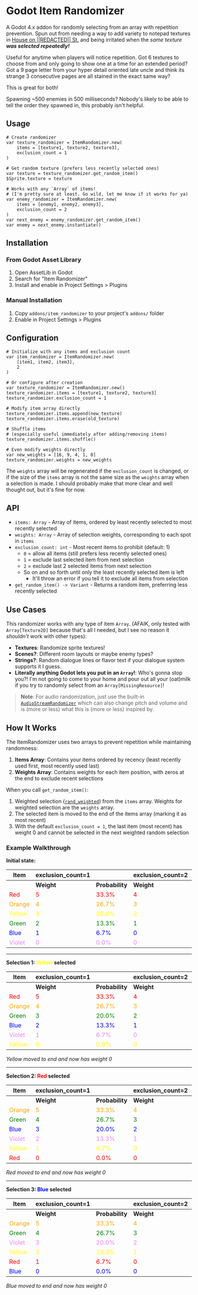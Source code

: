 # Godot Item Randomizer

A Godot 4.x addon for randomly selecting from an array with repetition prevention.
Spun out from needing a way to add variety to notepad textures in [House on ||REDACTED|| St.](https://github.com/matthew-cavener/house-on-redacted-st)
and being irritated when the _same texture **was selected repeatedly!**_

Useful for anytime when players will notice repetition. Got 6 textures to choose from and only going to show one at a time for an extended period?
Got a 9 page letter from your hyper detail oriented late uncle and think its strange 3 consecutive pages are all stained in the exact same way?

This is great for both!

Spawning ~500 enemies in 500 milliseconds? Nobody's likely to be able to tell the order they spawned in, this probably isn't helpful.

## Usage

```gdscript
# Create randomizer
var texture_randomizer = ItemRandomizer.new(
    items = [texture1, texture2, texture3],
    exclusion_count = 1
)

# Get random texture (prefers less recently selected ones)
var texture = texture_randomizer.get_random_item()
$Sprite.texture = texture

# Works with any `Array` of items!
# (I'm pretty sure at least. Go wild, let me know if it works for ya)
var enemy_randomizer = ItemRandomizer.new(
    items = [enemy1, enemy2, enemy3],
    exclusion_count = 2
)
var next_enemy = enemy_randomizer.get_random_item()
var enemy = next_enemy.instantiate()
```

## Installation

### From Godot Asset Library

1. Open AssetLib in Godot
2. Search for "Item Randomizer"
3. Install and enable in Project Settings > Plugins

### Manual Installation

1. Copy `addons/item_randomizer` to your project's `addons/` folder
2. Enable in Project Settings > Plugins

## Configuration

```gdscript
# Initialize with any items and exclusion count
var item_randomizer = ItemRandomizer.new(
    [item1, item2, item3],
    2
)

# Or configure after creation
var texture_randomizer = ItemRandomizer.new()
texture_randomizer.items = [texture1, texture2, texture3]
texture_randomizer.exclusion_count = 1

# Modify item array directly
texture_randomizer.items.append(new_texture)
texture_randomizer.items.erase(old_texture)

# Shuffle items
# (especially useful immediately after adding/removing items)
texture_randomizer.items.shuffle()

# Even modify weights directly
var new_weights = [16, 9, 4, 1, 0]
texture_randomizer.weights = new_weights
```

The `weights` array _will_ be regenerated if the `exclusion_count` is changed, or if the size of the `items` array is not the same size as the `weights` array when a selection is made.
I should probably make that more clear and well thought out, but it's fine for now.

## API

- `items: Array` - Array of items, ordered by least recently selected to most recently selected
- `weights: Array` - Array of selection weights, corresponding to each spot in `items`
- `exclusion_count: int` - Most recent items to prohibit (default: 1)
  - `0` = allow all items (still prefers less recently selected ones)
  - `1` = exclude last selected item from next selection
  - `2` = exclude last 2 selected items from next selection
  - So on and so forth until only the least recently selected item is left
    - It'll throw an error if you tell it to exclude all items from selection
- `get_random_item() -> Variant` - Returns a random item, preferring less recently selected

## Use Cases

This randomizer works with any type of item `Array`.
(AFAIK, only tested with `Array[Texture2D]` because that's all I needed, but I see no reason it _shouldn't_ work with other types):

- **Textures**: Randomize sprite textures!
- **Scenes?**: Different room layouts or maybe enemy types?
- **Strings?**: Random dialogue lines or flavor text if your dialogue system supports it I guess.
- **Literally anything Godot lets you put in an `Array`!**: Who's gonna stop you?! I'm not going to come to your home and pour out all your (oat)milk if you try to randomly select from an `Array[MissingResource]`!

> **Note**: For audio randomization, just use the built-in [`AudioStreamRandomizer`](https://docs.godotengine.org/en/stable/classes/class_audiostreamrandomizer.html)
> which can also change pitch and volume and is (more or less) what this is (more or less) inspired by.

## How It Works

The ItemRandomizer uses two arrays to prevent repetition while maintaining randomness:

1. **Items Array**: Contains your items ordered by recency (least recently used first, most recently used last)
2. **Weights Array**: Contains weights for each item position, with zeros at the end to exclude recent selections

When you call `get_random_item()`:

1. Weighted selection ([`rand_weighted`](https://docs.godotengine.org/en/latest/classes/class_randomnumbergenerator.html#class-randomnumbergenerator-method-rand-weighted)) from the `items` array.
   Weights for weighted selection are the `weights` array.
2. The selected item is moved to the end of the items array (marking it as most recent)
3. With the default `exclusion_count = 1`, the last item (most recent) has weight 0
   and cannot be selected in the next weighted random selection

### Example Walkthrough

**Initial state:**

| Item | exclusion_count=1 | | exclusion_count=2 | |
|------|-----------|-----------|-----------|-----------|
| | **Weight** | **Probability** | **Weight** | **Probability** |
| <span style="color: red">Red</span> | <span style="color: red">5</span> | <span style="color: red">33.3%</span> | <span style="color: red">4</span> | <span style="color: red">40.0%</span> |
| <span style="color: orange">Orange</span> | <span style="color: orange">4</span> | <span style="color: orange">26.7%</span> | <span style="color: orange">3</span> | <span style="color: orange">30.0%</span> |
| <span style="color: yellow">Yellow</span> | <span style="color: yellow">3</span> | <span style="color: yellow">20.0%</span> | <span style="color: yellow">2</span> | <span style="color: yellow">20.0%</span> |
| <span style="color: green">Green</span> | <span style="color: green">2</span> | <span style="color: green">13.3%</span> | <span style="color: green">1</span> | <span style="color: green">10.0%</span> |
| <span style="color: blue">Blue</span> | <span style="color: blue">1</span> | <span style="color: blue">6.7%</span> | <span style="color: blue">0</span> | <span style="color: blue">0.0%</span> |
| <span style="color: violet">Violet</span> | <span style="color: violet">0</span> | <span style="color: violet">0.0%</span> | <span style="color: violet">0</span> | <span style="color: violet">0.0%</span> |

---

**Selection 1: <span style="color: yellow">Yellow</span> selected**

| Item | exclusion_count=1 | | exclusion_count=2 | |
|------|-----------|-----------|-----------|-----------|
| | **Weight** | **Probability** | **Weight** | **Probability** |
| <span style="color: red">Red</span> | <span style="color: red">5</span> | <span style="color: red">33.3%</span> | <span style="color: red">4</span> | <span style="color: red">40.0%</span> |
| <span style="color: orange">Orange</span> | <span style="color: orange">4</span> | <span style="color: orange">26.7%</span> | <span style="color: orange">3</span> | <span style="color: orange">30.0%</span> |
| <span style="color: green">Green</span> | <span style="color: green">3</span> | <span style="color: green">20.0%</span> | <span style="color: green">2</span> | <span style="color: green">20.0%</span> |
| <span style="color: blue">Blue</span> | <span style="color: blue">2</span> | <span style="color: blue">13.3%</span> | <span style="color: blue">1</span> | <span style="color: blue">10.0%</span> |
| <span style="color: violet">Violet</span> | <span style="color: violet">1</span> | <span style="color: violet">6.7%</span> | <span style="color: violet">0</span> | <span style="color: violet">0.0%</span> |
| <span style="color: yellow">Yellow</span> | <span style="color: yellow">0</span> | <span style="color: yellow">0.0%</span> | <span style="color: yellow">0</span> | <span style="color: yellow">0.0%</span> |

*Yellow moved to end and now has weight 0*

---

**Selection 2: <span style="color: red">Red</span> selected**

| Item | exclusion_count=1 | | exclusion_count=2 | |
|------|-----------|-----------|-----------|-----------|
| | **Weight** | **Probability** | **Weight** | **Probability** |
| <span style="color: orange">Orange</span> | <span style="color: orange">5</span> | <span style="color: orange">33.3%</span> | <span style="color: orange">4</span> | <span style="color: orange">40.0%</span> |
| <span style="color: green">Green</span> | <span style="color: green">4</span> | <span style="color: green">26.7%</span> | <span style="color: green">3</span> | <span style="color: green">30.0%</span> |
| <span style="color: blue">Blue</span> | <span style="color: blue">3</span> | <span style="color: blue">20.0%</span> | <span style="color: blue">2</span> | <span style="color: blue">20.0%</span> |
| <span style="color: violet">Violet</span> | <span style="color: violet">2</span> | <span style="color: violet">13.3%</span> | <span style="color: violet">1</span> | <span style="color: violet">10.0%</span> |
| <span style="color: yellow">Yellow</span> | <span style="color: yellow">1</span> | <span style="color: yellow">6.7%</span> | <span style="color: yellow">0</span> | <span style="color: yellow">0.0%</span> |
| <span style="color: red">Red</span> | <span style="color: red">0</span> | <span style="color: red">0.0%</span> | <span style="color: red">0</span> | <span style="color: red">0.0%</span> |

*Red moved to end and now has weight 0*

---

**Selection 3: <span style="color: blue">Blue</span> selected**

| Item | exclusion_count=1 | | exclusion_count=2 | |
|------|-----------|-----------|-----------|-----------|
| | **Weight** | **Probability** | **Weight** | **Probability** |
| <span style="color: orange">Orange</span> | <span style="color: orange">5</span> | <span style="color: orange">33.3%</span> | <span style="color: orange">4</span> | <span style="color: orange">40.0%</span> |
| <span style="color: green">Green</span> | <span style="color: green">4</span> | <span style="color: green">26.7%</span> | <span style="color: green">3</span> | <span style="color: green">30.0%</span> |
| <span style="color: violet">Violet</span> | <span style="color: violet">3</span> | <span style="color: violet">20.0%</span> | <span style="color: violet">2</span> | <span style="color: violet">20.0%</span> |
| <span style="color: yellow">Yellow</span> | <span style="color: yellow">2</span> | <span style="color: yellow">13.3%</span> | <span style="color: yellow">1</span> | <span style="color: yellow">10.0%</span> |
| <span style="color: red">Red</span> | <span style="color: red">1</span> | <span style="color: red">6.7%</span> | <span style="color: red">0</span> | <span style="color: red">0.0%</span> |
| <span style="color: blue">Blue</span> | <span style="color: blue">0</span> | <span style="color: blue">0.0%</span> | <span style="color: blue">0</span> | <span style="color: blue">0.0%</span> |

*Blue moved to end and now has weight 0*
